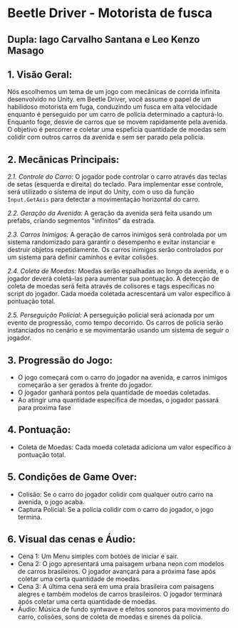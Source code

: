 # Beetle Driver - Motorista de fusca

## Dupla: Iago Carvalho Santana e Leo Kenzo Masago

 ## 1. Visão Geral:
Nós escolhemos um tema de um jogo com mecânicas de corrida infinita desenvolvido no Unity. em Beetle Driver, você assume o papel de um habilidoso motorista em fuga, conduzindo um fusca em alta velocidade enquanto é perseguido por um carro de polícia determinado a capturá-lo. Enquanto foge, desvie de carros que se movem rapidamente pela avenida. O objetivo é percorrer e coletar uma espeficia quantidade de moedas sem colidir com outros carros da avenida e sem ser parado pela policia.

 ## 2. Mecânicas Principais:

*2.1. Controle do Carro:*
O jogador pode controlar o carro através das teclas de setas (esquerda e direita) do teclado. Para implementar esse controle, será utilizado o sistema de input do Unity, com o uso da função `Input.GetAxis` para detectar a movimentação horizontal do carro.

*2.2. Geração da Avenida:*
A geração da avenida será feita usando um prefabs, criando segmentos "infinitos" da estrada.

*2.3. Carros Inimigos:*
A geração de carros inimigos será controlada por um sistema randomizado para garantir o desempenho e evitar instanciar e destruir objetos repetidamente. Os carros inimigos serão controlados por um sistema para definir caminhos e evitar colisões.

*2.4. Coleta de Moedas:*
Moedas serão espalhadas ao longo da avenida, e o jogador deverá coletá-las para aumentar sua pontuação. A detecção de coleta de moedas será feita através de colisores e tags especificas no script do jogador. Cada moeda coletada acrescentará um valor específico à pontuação total.

*2.5. Perseguição Policial:*
A perseguição policial será acionada por um evento de progressão, como tempo decorrido. Os carros de polícia serão instanciados no cenário e se movimentarão usando um sistema de seguir o jogador.

 ## 3. Progressão do Jogo:
- O jogo começará com o carro do jogador na avenida, e carros inimigos começarão a ser gerados à frente do jogador.
- O jogador ganhará pontos pela quantidade de moedas coletadas.
- Ao atingir uma quantidade especifica de moedas, o jogador passará para proxima fase

 ## 4. Pontuação:
- Coleta de Moedas: Cada moeda coletada adiciona um valor específico à pontuação total.

 ## 5. Condições de Game Over:
- Colisão: Se o carro do jogador colidir com qualquer outro carro na avenida, o jogo acaba.
- Captura Policial: Se a polícia colidir com o carro do jogador, o jogo termina.

 ## 6. Visual das cenas e Áudio:
- Cena 1: Um Menu simples com botões de iniciar e sair.
- Cena 2: O jogo apresentará uma paisagem urbana neon com modelos de carros brasileiros. O jogador avançará para a próxima fase após coletar uma certa quantidade de moedas.
- Cena 3: A última cena será em uma praia brasileira com paisagens alegres e também modelos de carros brasileiros. O jogador terminará após coletar uma certa quantidade de moedas.
- Áudio: Música de fundo syntwave e efeitos sonoros para movimento do carro, colisões, sons de coleta de moedas e sirenes da polícia.
